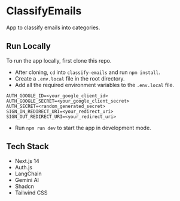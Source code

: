 # ClassifyEmails

App to classify emails into categories.

## Run Locally

To run the app locally, first clone this repo.

- After cloning, `cd` into `classify-emails` and run `npm install`.
- Create a `.env.local` file in the root directory.
- Add all the required environment variables to the `.env.local` file.
```
AUTH_GOOGLE_ID=<your_google_client_id>
AUTH_GOOGLE_SECRET=<your_google_client_secret>
AUTH_SECRET=<random_generated_secret>
SIGN_IN_REDIRECT_URI=<your_redirect_uri>
SIGN_OUT_REDIRECT_URI=<your_redirect_uri>
```
- Run `npm run dev` to start the app in development mode.


## Tech Stack

- Next.js 14
- Auth.js
- LangChain
- Gemini AI
- Shadcn
- Tailwind CSS
